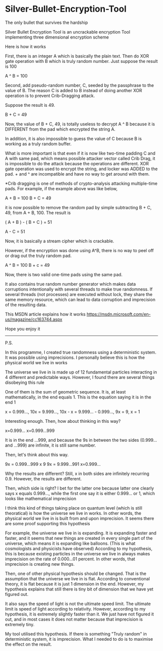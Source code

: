 Silver-Bullet-Encryption-Tool
=============================
The only bullet that survives the hardship

Silver Bullet Encryption Tool is an uncrackable encryption Tool implementing three dimensional encryption scheme

Here is how it works

First, there is an integer A which is basically the plain text. Then do XOR gate operation with B which is truly random number. Just suppose the result is 100

A ^ B = 100

Second, add pseudo-random number, C, seeded by the passphrase to the value of B. The reason C is added to B instead of doing another XOR operation is to prevent Crib-Dragging attack. 

Suppose the result is 49.

B + C = 49

Now, the value of B + C, 49, is totally useless to decrypt A ^ B because it is DIFFERENT from the pad which encrypted the string A.

In addition, it is also impossible to guess the value of C because B is working as a truly random buffer.

What is more important is that even if it is now like two-time padding C and A with same pad, which means possible attacker vector called Crib Drag, it is impossible to do the attack because the operations are different. XOR gate operation was used to encrypt the string, and locker was ADDED to the pad. + and ^ are incompatible and have no way to get around with them.


*Crib dragging is one of methods of crypto-analysis attacking multiple-time pads. For example, if the example above was like below,

A + B = 100
B + C = 49

it is now possible to remove the random pad by simple subtracting B + C, 49, from A + B, 100. The result is 

( A + B ) - ( B + C ) = 51

A - C = 51

Now, it is basically a stream cipher which is crackable.

However, if the encryption was done using A^B, there is no way to peel off or drag out the truly random pad.

A ^ B = 100
B + c = 49

Now, there is two valid one-time pads using the same pad.

It also contains true random number generator which makes data corruptions intentionally with several threads to make true randomness. If several threads (not processes) are executed without lock, they share the same memory resource, which can lead to data corruption and imprecision of the resulting data.

This MSDN article explains how it works
https://msdn.microsoft.com/en-us/magazine/cc163744.aspx

Hope you enjoy it



---------------------------------------
P.S.

In this programme, I created true randomness using a deterministic system. It was possible using imprecisions. I personally believe this is how the physical world we live in works

The universe we live in is made up of 12 fundamental particles interacting in 4 different and predictable ways. However, I found there are several things disobeying this rule

One of them is the sum of geometric sequence. It is, at least mathematically, in the end equals 1. This is the equation saying it is in the end 1

x = 0.999...,
10x = 9.999...,
10x - x = 9.999... - 0.999...,
9x = 9,
x = 1

Interesting enough. Then, how about thinking in this way?

x=0.999...
x=0.999...999

It is in the end ...999, and because the 9s in between the two sides (0.999... and ...999) are infinite, it is still same number.

Then, let's think about this way.

9x = 0.999...999 x 9
9x = 9.999...991
x=0.999...

Why the results are different? Still, x in both sides are infinitely recurring 0.9. However, the results are different. 

Then, which side is right? I bet for the latter one because latter one clearly says x equals 0.999..., while the first one say it is either 0.999... or 1, which looks like mathematical imprecision

I think this kind of things taking place on quantum level (which is still theoratical) is how the universe we live in works. In other words, the physical world we live in is built from and upon imprecision. It seems there are some proof supporting this hypothesis

For example, the universe we live in is expanding. It is expanding faster and faster, and it seems that new things are created in every single part of the universe, which means it is expanding like balloons. (This is what cosmologists and physicists have observed) According to my hypothesis, this is because existing particles in the universe we live in always makes imprecision on the rate of 0.000...01 percent. In other words, that imprecision is creating new things.

Then, one of other physical hypothesis should be changed. That is the assumption that the universe we live in is flat. According to conventional theory, it is flat because it is just 1 dimension in the end. However, my hypothesis explains that still there is tiny bit of dimension that we have yet figured out.

It also says the speed of light is not the ultimate speed limit. The ultimate limit is speed of light according to relativity. However, according to my hypothesis, it is extremely slightly faster than it. We just have not figured it out, and in most cases it does not matter because that imprecision is extremely tiny.

My tool utilised this hypothesis. If there is something "Truly random" in deterministic system, it is imprecision. What I needed to do is to maximise the effect on the result.
